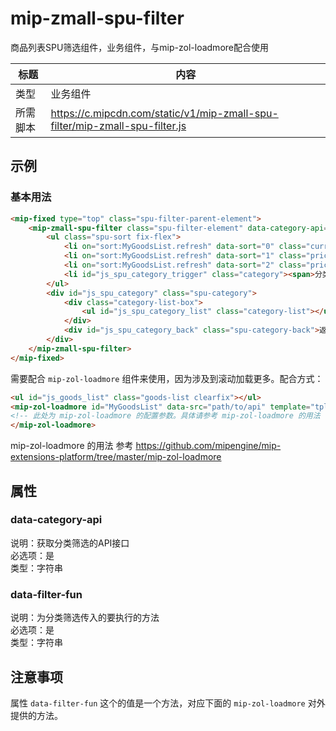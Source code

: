 # mip-zmall-spu-filter

商品列表SPU筛选组件，业务组件，与mip-zol-loadmore配合使用

标题|内容
----|----
类型|业务组件
所需脚本|https://c.mipcdn.com/static/v1/mip-zmall-spu-filter/mip-zmall-spu-filter.js

## 示例

### 基本用法

```html
<mip-fixed type="top" class="spu-filter-parent-element">
    <mip-zmall-spu-filter class="spu-filter-element" data-category-api="path/to/api" data-filter-fun="MyGoodsList.refresh">
        <ul class="spu-sort fix-flex">
            <li on="sort:MyGoodsList.refresh" data-sort="0" class="current"><span>综合</span></li>
            <li on="sort:MyGoodsList.refresh" data-sort="1" class="price-up flex-item"><span>价格升序</span></li>
            <li on="sort:MyGoodsList.refresh" data-sort="2" class="price-down flex-item"><span>价格降序</span></li>
            <li id="js_spu_category_trigger" class="category"><span>分类</span></li>
        </ul>
        <div id="js_spu_category" class="spu-category">
            <div class="category-list-box">
                <ul id="js_spu_category_list" class="category-list"></ul>
            </div>
            <div id="js_spu_category_back" class="spu-category-back">返回</div>
        </div>
    </mip-zmall-spu-filter>
</mip-fixed>
```

需要配合 `mip-zol-loadmore` 组件来使用，因为涉及到滚动加载更多。配合方式：

```html
<ul id="js_goods_list" class="goods-list clearfix"></ul>
<mip-zol-loadmore id="MyGoodsList" data-src="path/to/api" template="tpl-goods-list">
<!-- 此处为 mip-zol-loadmore 的配置参数。具体请参考 mip-zol-loadmore 的用法 -->
</mip-zol-loadmore>
```

mip-zol-loadmore 的用法 参考 https://github.com/mipengine/mip-extensions-platform/tree/master/mip-zol-loadmore


## 属性

### data-category-api

说明：获取分类筛选的API接口      
必选项：是      
类型：字符串    

### data-filter-fun

说明：为分类筛选传入的要执行的方法           
必选项：是      
类型：字符串

## 注意事项

属性 `data-filter-fun` 这个的值是一个方法，对应下面的 `mip-zol-loadmore` 对外提供的方法。